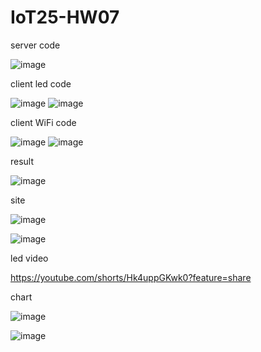 # IoT25-HW07

server code

![image](https://github.com/user-attachments/assets/e59789d1-20c6-4bd1-8e50-dd36990545d0)

client led code

![image](https://github.com/user-attachments/assets/1e39e6c4-536e-47e5-8dfd-178dcfb682a3)
![image](https://github.com/user-attachments/assets/967dac6b-a37a-4070-8afb-3c033b59c4be)

client WiFi code

![image](https://github.com/user-attachments/assets/814f34fc-2adc-48cc-8c8b-7c08d48ca7c0)
![image](https://github.com/user-attachments/assets/787440ca-fdbe-4f45-bcbd-0f731906aab1)

result

![image](https://github.com/user-attachments/assets/6f0abe65-73af-4c22-82b0-08e413f6dfce)

site

![image](https://github.com/user-attachments/assets/81505355-ba9c-4f4b-b36e-87ec2ac4a0a5)

![image](https://github.com/user-attachments/assets/e6d047c8-c68a-4cca-9928-339f90b6aee6)

led video

https://youtube.com/shorts/Hk4uppGKwk0?feature=share

chart

![image](https://github.com/user-attachments/assets/16c981d7-ca80-4490-8e37-b4c480569aeb)

![image](https://github.com/user-attachments/assets/819a6919-969f-4cc2-8135-1f9b069248d5)
